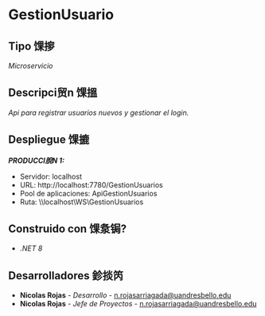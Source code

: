 # GestionUsuario


## Tipo 馃摉

_Microservicio_


## Descripci贸n 馃搵

_Api para registrar usuarios nuevos y gestionar el login._


## Despliegue 馃摝



***PRODUCCI脫N 1:*** 
* Servidor: localhost
* URL: http://localhost:7780/GestionUsuarios
* Pool de aplicaciones: ApiGestionUsuarios
* Ruta: \\\localhost\WS\GestionUsuarios


## Construido con 馃洜锔?

* _.NET 8_


## Desarrolladores 鉁掞笍

* **Nicolas Rojas** - *Desarrollo* - <n.rojasarriagada@uandresbello.edu>
* **Nicolas Rojas** - *Jefe de Proyectos* - <n.rojasarriagada@uandresbello.edu>